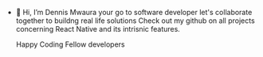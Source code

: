 - 👋 Hi, I’m Dennis Mwaura 
your go to software developer let's collaborate together to buildng real life solutions 
  Check out my github on all projects concerning React Native and its intrisnic features.

  Happy Coding Fellow developers

<!---
DennisMwauraKA/DennisMwauraKA is a ✨ special ✨ repository because its `README.md` (this file) appears on your GitHub profile.
You can click the Preview link to take a look at your changes.
--->
